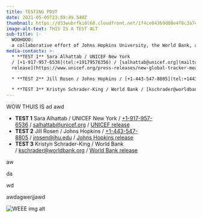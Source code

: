 ```yaml
---
title: TESTING POST
date: 2021-05-05T23:59:49.548Z
thumbnail: https://d33wubrfki0l68.cloudfront.net/1f4ce04369d08e4f8c3a7ca30a11c4873fda2ae1/5ec76/static/netlify-cms-logo-89325c27d4b56df2c79af749826c6730.svg
image-alt-text: THIS IS A TEST ALT
sub-title: |-
  WOOHOOO:
  a collaborative effort of Johns Hopkins University, the World Bank, and UNICE
media-contacts: >-
  * **TEST 1** Sara Alhattab / UNICEF New York
  / [+1-917-957-6536](tel:+19179576356) / [salhattab@unicef.org](mailto:salhattab@unicef.org) / [UNICEF
  release](https://www.unicef.org/press-releases/new-global-tracker-measure-pandemics-impact-education-worldwide)

  * **TEST 2** Jill Rosen / Johns Hopkins / [+1-443-547-8805](tel:+14435478805) / [jrosen@jhu.edu](mailto:jrosen@jhu.edu) / [Johns Hopkins release](https://releases.jhu.edu/2021/03/26/new-global-tracker-to-measure-pandemics-impact-on-education-worldwide/)

  * **TEST 3** Kristyn Schrader-King / World Bank / [kschrader@worldbank.org](mailto:kschrader@worldbank.org) / [World Bank release](https://www.worldbank.org/en/news/press-release/2021/03/26/new-global-tracker-to-measure-pandemic-s-impact-on-education-worldwide)
---
```

WOW THUIS IS ad awd



* **TEST 1** Sara Alhattab / UNICEF New York / [+1-917-957-6536](tel:+19179576356) / [salhattab@unicef.org](mailto:salhattab@unicef.org) / [UNICEF release](https://www.unicef.org/press-releases/new-global-tracker-measure-pandemics-impact-education-worldwide)
* **TEST 2** Jill Rosen / Johns Hopkins / [+1-443-547-8805](tel:+14435478805) / [jrosen@jhu.edu](mailto:jrosen@jhu.edu) / [Johns Hopkins release](https://releases.jhu.edu/2021/03/26/new-global-tracker-to-measure-pandemics-impact-on-education-worldwide/)
* **TEST 3** Kristyn Schrader-King / World Bank / [kschrader@worldbank.org](mailto:kschrader@worldbank.org) / [World Bank release](https://www.worldbank.org/en/news/press-release/2021/03/26/new-global-tracker-to-measure-pandemic-s-impact-on-education-worldwide)

aw

da

wd

awdagwerjjawd 

![WEEE img alt](https://s3.amazonaws.com/i.michaelsoolee.com/20191118-logo.png "IMAGE TITLE")